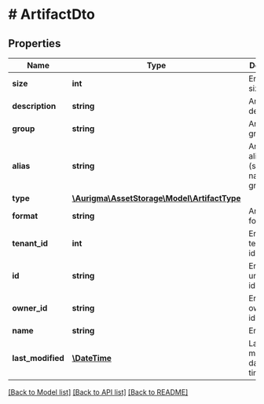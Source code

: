 # # ArtifactDto

## Properties

Name | Type | Description | Notes
------------ | ------------- | ------------- | -------------
**size** | **int** | Entity file size | [optional]
**description** | **string** | Artifact description | [optional]
**group** | **string** | Artifact group | [optional]
**alias** | **string** | Artifact alias (special name within group) | [optional]
**type** | [**\Aurigma\AssetStorage\Model\ArtifactType**](ArtifactType.md) |  | [optional]
**format** | **string** | Artifact file format | [optional]
**tenant_id** | **int** | Entity tenant identifier | [optional]
**id** | **string** | Entity unique identifier | [optional]
**owner_id** | **string** | Entity owner identifier | [optional]
**name** | **string** | Entity name | [optional]
**last_modified** | [**\DateTime**](\DateTime.md) | Last entity modification date and time | [optional]

[[Back to Model list]](../../README.md#models) [[Back to API list]](../../README.md#endpoints) [[Back to README]](../../README.md)
